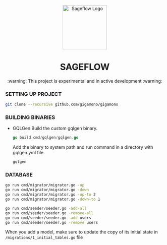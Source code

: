 <div align="center">
    <a href="#" target="_blank">
        <img src="https://raw.githubusercontent.com/gigamono/gigamono/main/media/logo.png" alt="Sageflow Logo" width="140" height="140"></img>
    </a>
</div>

<h1 align="center">SAGEFLOW</h1>

<p align="center">
:warning:  This project is experimental and in active development  :warning:
</p>

### SETTING UP PROJECT

```sh
git clone --recursive github.com/gigamono/gigamono
```

### BUILDING BINARIES

- GQLGen
  Build the custom gqlgen binary.

  ```go
  go build cmd/gqlgen/gqlgen.go
  ```

  Add the binary to system path and run command in a directory with gqlgen.yml file.

  ```sh
  gqlgen
  ```

### DATABASE

```sh
go run cmd/migrator/migrator.go -up
go run cmd/migrator/migrator.go -down
go run cmd/migrator/migrator.go -up-to 2
go run cmd/migrator/migrator.go -down-to 1
```

```sh
go run cmd/seeder/seeder.go -add-all
go run cmd/seeder/seeder.go -remove-all
go run cmd/seeder/seeder.go -add users
go run cmd/seeder/seeder.go -remove users
```

When you add a model, make sure to update the copy of its initial state in `/migrations/1_initial_tables.go` file
